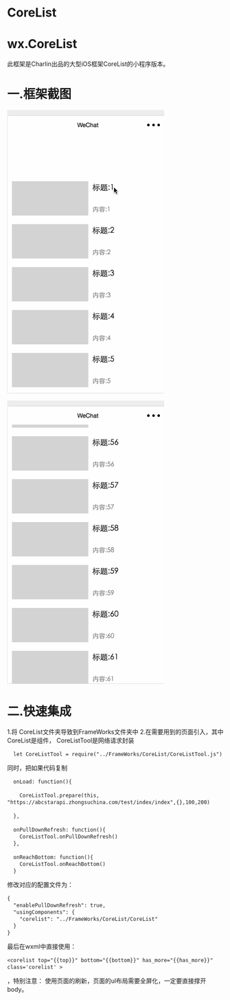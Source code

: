 # CoreList
# wx.CoreList
此框架是Charlin出品的大型iOS框架CoreList的小程序版本。

一.框架截图
==========


![image](https://github.com/ShiDianSoftware/Resource/blob/master/CoreList/a.gif)


![image](https://github.com/ShiDianSoftware/Resource/blob/master/CoreList/b.gif)


二.快速集成
==========

1.将 CoreList文件夹导致到FrameWorks文件夹中
2.在需要用到的页面引入，其中CoreList是组件， CoreListTool是网络请求封装

      let CoreListTool = require("../FrameWorks/CoreList/CoreListTool.js")
    
同时，把如果代码复制

      onLoad: function(){

        CoreListTool.prepare(this, "https://abcstarapi.zhongsuchina.com/test/index/index",{},100,200)

      },

      onPullDownRefresh: function(){
        CoreListTool.onPullDownRefresh()
      },

      onReachBottom: function(){
        CoreListTool.onReachBottom()
      }

修改对应的配置文件为：

    {
      "enablePullDownRefresh": true,
      "usingComponents": {
        "corelist": "../FrameWorks/CoreList/CoreList"
      }
    }


最后在wxml中直接使用：

    <corelist top="{{top}}" bottom="{{bottom}}" has_more="{{has_more}}" class='corelist' >

，特别注意： 使用页面的刷新，页面的ul布局需要全屏化，一定要直接撑开body。
